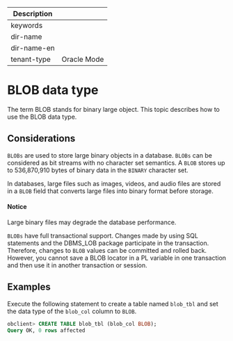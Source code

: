 | Description   |                 |
|---------------|-----------------|
| keywords      |                 |
| dir-name      |                 |
| dir-name-en   |                 |
| tenant-type   | Oracle Mode     |

# BLOB data type

The term BLOB stands for binary large object. This topic describes how to use the BLOB data type.

## Considerations

`BLOBs` are used to store large binary objects in a database. `BLOBs` can be considered as bit streams with no character set semantics. A `BLOB` stores up to 536,870,910 bytes of binary data in the `BINARY` character set.

In databases, large files such as images, videos, and audio files are stored in a `BLOB` field that converts large files into binary format before storage.

  <main id="notice" type='notice'>
    <h4>Notice</h4>
    <p>Large binary files may degrade the database performance. </p>
  </main>

`BLOBs` have full transactional support. Changes made by using SQL statements and the DBMS_LOB package participate in the transaction. Therefore, changes to `BLOB` values can be committed and rolled back. However, you cannot save a BLOB locator in a PL variable in one transaction and then use it in another transaction or session.

## Examples

Execute the following statement to create a table named `blob_tbl` and set the data type of the `blob_col` column to `BLOB`.

```sql
obclient> CREATE TABLE blob_tbl (blob_col BLOB);
Query OK, 0 rows affected
```
